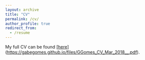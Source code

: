 ```yaml
---
layout: archive
title: "CV"
permalink: /cv/
author_profile: true
redirect_from:
  - /resume
---
```


My full CV can be found <u>[here]</u>(https://gabegomes.github.io/files/GGomes_CV_Mar_2018__.pdf). 
